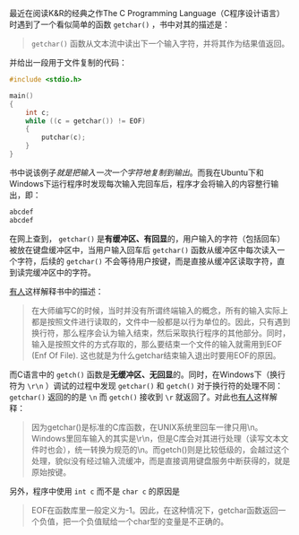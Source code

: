 最近在阅读K&R的经典之作The C Programming Language（C程序设计语言）时遇到了一个看似简单的函数 `getchar()` ，书中对其的描述是：

> `getchar()` 函数从文本流中读出下一个输入字符，并将其作为结果值返回。

并给出一段用于文件复制的代码：

```c
#include <stdio.h>

main()
{
    int c;
    while ((c = getchar()) != EOF)
    {
        putchar(c);
    }
}
```

书中说该例子*就是把输入一次一个字符地复制到输出*。而我在Ubuntu下和Windows下运行程序时发现每次输入完回车后，程序才会将输入的内容整行输出，即：

```bash
abcdef
abcdef
```

在网上查到， `getchar()` 是**有缓冲区、有回显**的，用户输入的字符（包括回车）被放在键盘缓冲区中，当用户输入回车后 `getchar()` 函数从缓冲区中每次读入一个字符，后续的 `getchar()` 不会等待用户按键，而是直接从缓冲区读取字符，直到读完缓冲区中的字符。

[有人](http://blog.csdn.net/stars2009/article/details/3837488)这样解释书中的描述：

> 在大师编写C的时候，当时并没有所谓终端输入的概念，所有的输入实际上都是按照文件进行读取的，文件中一般都是以行为单位的。因此，只有遇到换行符，那么程序会认为输入结束，然后采取执行程序的其他部分。同时，输入是按照文件的方式存取的，那么要结束一个文件的输入就需用到EOF (Enf Of File). 这也就是为什么getchar结束输入退出时要用EOF的原因。

而C语言中的 `getch()` 函数是**无缓冲区、无回显**的。同时，在Windows下（换行符为 `\r\n` ）调试的过程中发现 `getchar()` 和 `getch()` 对于换行符的处理不同： `getchar()` 返回的的是 `\n` 而 `getch()` 接收到 `\r` 就返回了。对此也[有人](http://bbs.csdn.net/topics/360137572#post-370454446)这样解释：

> 因为getchar()是标准的C库函数，在UNIX系统里回车一律只用\n。
Windows里回车输入的其实是\r\n，但是C库会对其进行处理（读写文本文件时也会），统一转换为规范的\n。而getch()则是比较低级的，会越过这个处理，貌似没有经过输入流缓冲，而是直接调用键盘服务中断获得的，就是原始按键。

另外，程序中使用 `int c` 而不是 `char c` 的原因是

> EOF在函数库里一般定义为-1。因此，在这种情况下，getchar函数返回一个负值，把一个负值赋给一个char型的变量是不正确的。
